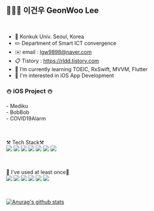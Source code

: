 🧑🏻‍💻 이건우 GeonWoo Lee
----------------   

<br> 

- 🏫 Konkuk Univ. Seoul, Korea    
- ✏️ Department of Smart ICT convergence   
- ✉️ email : lgw9898@naver.com   
- 📋 Tistory : https://rldd.tistory.com   
- 🌱 I’m currently learning TOEIC, RxSwift, MVVM, Flutter
- 🌟 I'm interested in iOS App Development 


<h3> ⛄️ iOS Project ⛄️</h3>   
- Mediku <br> 
- BobBob <br>
- COVID19Alarm <br>
<br>
<br> 

⚒ Tech Stack⚒   
<img src="https://img.shields.io/badge/Swift-FA7343?style=flat-square&logo=Swift&logoColor=white"/></a>
<img src="https://img.shields.io/badge/Python-3766AB?style=flat-square&logo=Python&logoColor=white"/></a>
<img src="https://img.shields.io/badge/linux-FCC624?style=flat-square&logo=linux&logoColor=white"/></a>
<img src="https://img.shields.io/badge/C-A8B9CC?style=flat-square&logo=C&logoColor=white"/></a>
<img src="https://img.shields.io/badge/java-007396?style=flat-square&logo=java&logoColor=white"/></a>
<img src="https://img.shields.io/badge/firebase-FFCA28?style=flat-square&logo=firebase&logoColor=white"/></a>
<img src="https://img.shields.io/badge/AdobeXd-FF61F6?style=flat-square&logo=adobexd&logoColor=white"/></a>

<br> 



🔨 I've used at least once🔨   
<img src="https://img.shields.io/badge/C++-00599C?style=flat-square&logo=c++&logoColor=white"/></a>
<img src="https://img.shields.io/badge/HTML5-E34F26?style=flat-square&logo=HTML5&logoColor=white"/></a>
<img src="https://img.shields.io/badge/CSS3-1572B6?style=flat-square&logo=CSS3&logoColor=white"/></a>
<img src="https://img.shields.io/badge/javaScript-F7DF1E?style=flat-square&logo=javaScript&logoColor=white"/></a>
<img src="https://img.shields.io/badge/figma-F24E1E?style=flat-square&logo=figma&logoColor=white"/></a>
<img src="https://img.shields.io/badge/MySql-4479A1?style=flat-square&logo=MySql&logoColor=white"/></a>

<br> 

[![Anurag's github stats](https://github-readme-stats.vercel.app/api?username=lgvv)](https://github.com/anuraghazra/github-readme-stats)



<!--
**lgvv/lgvv** is a ✨ _special_ ✨ repository because its `README.md` (this file) appears on your GitHub profile.

Here are some ideas to get you started:

- 🔭 I’m currently working on ...
- 🌱 I’m currently learning ...
- 👯 I’m looking to collaborate on ...
- 🤔 I’m looking for help with ...
- 💬 Ask me about ...
- 📫 How to reach me: ...
- 😄 Pronouns: ...
- ⚡ Fun fact: ...
-->
